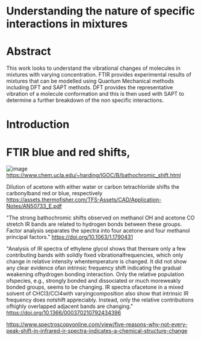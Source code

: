 
# Understanding the nature of specific interactions in mixtures 


# Abstract

This work looks to understand the vibrational changes of molecules in mixtures with varying concentration. FTIR provides experimental results of mixtures that can be modelled using Quantum Mechanical methods including DFT and SAPT methods. DFT provides the representative vibration of a molecule conformation and this is then used with SAPT to determine a further breakdown of the non specific interactions.

# Introduction

# FTIR blue and red shifts, 

![image](https://user-images.githubusercontent.com/77234655/235965174-661b8c27-ca0b-4490-afc0-a711113db62f.png)
https://www.chem.ucla.edu/~harding/IGOC/B/bathochromic_shift.html

Dilution of acetone with either water or carbon tetrachloride shifts the carbonylband red or blue, respectively
https://assets.thermofisher.com/TFS-Assets/CAD/Application-Notes/AN50733_E.pdf

"The strong bathochromic shifts observed on methanol OH and acetone CO stretch IR bands are related to hydrogen bonds between these groups. Factor analysis separates the spectra into four acetone and four methanol principal factors." 
https://doi.org/10.1063/1.1790431

"Analysis  of  IR  spectra  of  ethylene  glycol  shows  that  thereare only a few contributing bands with solidly fixed vibrationalfrequencies,  which  only  change  in  relative  intensity  whentemperature is changed. It did not show any clear evidence ofan intrinsic frequency shift indicating the gradual weakening ofhydrogen bonding interaction. Only the relative population ofspecies,  e.g.,  strongly  bonded  and  dissociated  or  much  moreweakly  bonded  groups,  seems  to  be  changing.  IR  spectra  ofacetone   in   a   mixed   solvent   of   CHCl3/CCl4with   varyingcomposition  also  show  that  intrinsic  IR  frequency  does  notshift  appreciably.  Instead,  only  the  relative  contributions  ofhighly overlapped adjacent bands are changing."
https://doi.org/10.1366/000370210792434396





https://www.spectroscopyonline.com/view/five-reasons-why-not-every-peak-shift-in-infrared-ir-spectra-indicates-a-chemical-structure-change








